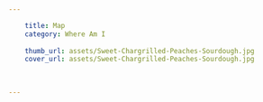 ```yaml
---

    title: Map
    category: Where Am I
    
    thumb_url: assets/Sweet-Chargrilled-Peaches-Sourdough.jpg
    cover_url: assets/Sweet-Chargrilled-Peaches-Sourdough.jpg
    
      

---
```


<div id="map-canvas"/>


<script type="text/javascript">
 function initialize() {
   var mapOptions = {
     center: new google.maps.LatLng(-34.397, 150.644),
     zoom: 8
   };
   var map = new google.maps.Map(document.getElementById("map-canvas"),
       mapOptions);
 }
 google.maps.event.addDomListener(window, 'load', initialize);
</script>
